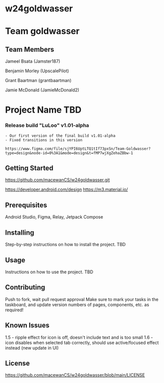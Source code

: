 # w24goldwasser
# Team goldwasser
## Team Members

Jameel Bsata (Jamster187)

Benjamin Morley (UpscalePilot)

Grant Baartman (grantbaartman)

Jamie McDonald (JamieMcDonald2)

# Project Name TBD

### Release build "LuLoo" v1.01-alpha

    - Our first version of the final build v1.01-alpha
    - Fixed transitions in this version

    https://www.figma.com/file/sjYPI6UptLTQ1tIf73pxSn/Team-Goldwasser?type=design&node-id=0%3A1&mode=design&t=fMP7wjXgZehaZBbw-1

## Getting Started

https://github.com/macewanCS/w24goldwasser.git

https://developer.android.com/design
https://m3.material.io/

## Prerequisites

Android Studio, Figma, Relay, Jetpack Compose

## Installing

Step-by-step instructions on how to install the project.
TBD

## Usage

Instructions on how to use the project.
TBD

## Contributing

Push to fork, wait pull request approval
Make sure to mark your tasks in the taskboard, and update version numbers of pages, components, etc.
as required!

## Known Issues

1.5 - ripple effect for icon is off, doesn't include text and is too small
1.6 - icon disables when selected tab correctly, should use active/focused effect instead (new update in UI)

## License

https://github.com/macewanCS/w24goldwasser/blob/main/LICENSE
